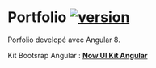 # Portfolio [![version][version-badge]][CHANGELOG]


Porfolio developé avec Angular 8.
 
 Kit Bootsrap Angular : **[Now UI Kit Angular](https://creativetimofficial.github.io/now-ui-kit-angular/index)**




[CHANGELOG]: ./CHANGELOG.md
[version-badge]: https://img.shields.io/badge/version-1.0.0-blue
